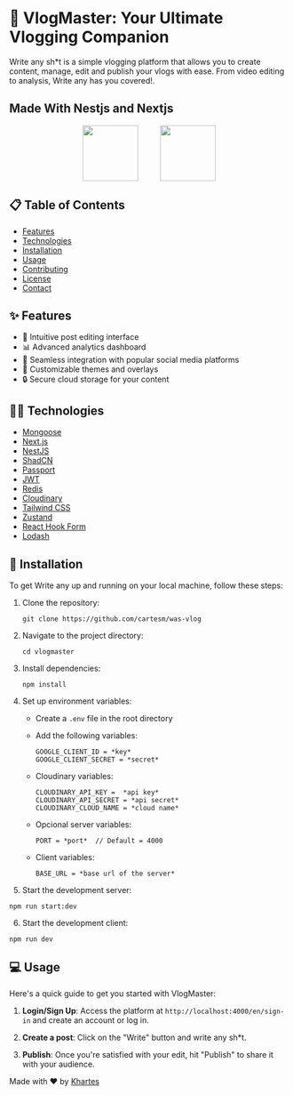 # 🎥 VlogMaster: Your Ultimate Vlogging Companion

Write any sh\*t is a simple vlogging platform that allows you to create content, manage, edit and publish your vlogs with ease. From video editing to analysis, Write any has you covered!.

## Made With Nestjs and Nextjs

<div style="display:flex;-items:center;justify-content:center;gap:40px;">
<img src="https://i.namu.wiki/i/X7RPRZJiL_bDk-b5yfaeCqEaINp3iwm7ngVhzN9LDg4hNjz0Bs3QTo7pgbCfGW3xp_sQZxMGUfnxBAXGNFwGKw.svg" width="100" />
<img src="https://www.drupal.org/files/project-images/nextjs-icon-dark-background.png" width="100" />
</div>

## 📋 Table of Contents

- [Features](#features)
- [Technologies](#tec)
- [Installation](#installation)
- [Usage](#usage)
- [Contributing](#contributing)
- [License](#license)
- [Contact](#contact)

## ✨ Features

- 📝 Intuitive post editing interface
- 📊 Advanced analytics dashboard
- 🔗 Seamless integration with popular social media platforms
- 🎨 Customizable themes and overlays
- 🔒 Secure cloud storage for your content

## 👨‍💻 Technologies

- [Mongoose](https://mongoosejs.com/)
- [Next.js](https://nextjs.org/)
- [NestJS](https://nestjs.com/)
- [ShadCN](https://github.com/shadcn)
- [Passport](http://www.passportjs.org/)
- [JWT](https://jwt.io/)
- [Redis](https://redis.io/)
- [Cloudinary](https://cloudinary.com/)
- [Tailwind CSS](https://tailwindcss.com/)
- [Zustand](https://github.com/pmndrs/zustand)
- [React Hook Form](https://react-hook-form.com/)
- [Lodash](https://lodash.com/)

## 🚀 Installation

To get Write any up and running on your local machine, follow these steps:

1. Clone the repository:

   ```
   git clone https://github.com/cartesm/was-vlog
   ```

2. Navigate to the project directory:

   ```
   cd vlogmaster
   ```

3. Install dependencies:

   ```
   npm install
   ```

4. Set up environment variables:

   - Create a `.env` file in the root directory
   - Add the following variables:

     ```
     GOOGLE_CLIENT_ID = *key*
     GOOGLE_CLIENT_SECRET = *secret*
     ```

   - Cloudinary variables:
     ```
     CLOUDINARY_API_KEY =  *api key*
     CLOUDINARY_API_SECRET = *api secret*
     CLOUDINARY_CLOUD_NAME = *cloud name*
     ```
   - Opcional server variables:
     ```
     PORT = *port*  // Default = 4000
     ```
   - Client variables:
     ```
     BASE_URL = *base url of the server*
     ```

5. Start the development server:

```
npm run start:dev
```

6. Start the development client:

```
npm run dev
```

## 💻 Usage

Here's a quick guide to get you started with VlogMaster:

1. **Login/Sign Up**: Access the platform at `http://localhost:4000/en/sign-in` and create an account or log in.

2. **Create a post**: Click on the "Write" button and write any sh\*t.

3. **Publish**: Once you're satisfied with your edit, hit "Publish" to share it with your audience.

Made with ❤️ by [Khartes](https://github.com/cartesmt)
